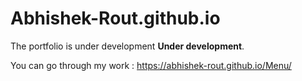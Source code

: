 # Abhishek-Rout.github.io

The portfolio is under development **Under development**.

You can go through my work :
https://abhishek-rout.github.io/Menu/



